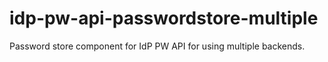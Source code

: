 # idp-pw-api-passwordstore-multiple
Password store component for IdP PW API for using multiple backends.
